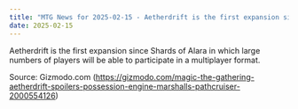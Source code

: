 ```yaml
---
title: "MTG News for 2025-02-15 - Aetherdrift is the first expansion since Shards of..."
date: 2025-02-15
---
```


Aetherdrift is the first expansion since Shards of Alara in which large numbers of players will be able to participate in a multiplayer format.

Source: Gizmodo.com (https://gizmodo.com/magic-the-gathering-aetherdrift-spoilers-possession-engine-marshalls-pathcruiser-2000554126)
